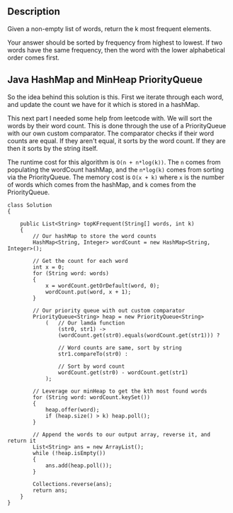 ## Description

Given a non-empty list of words, return the k most frequent elements.

Your answer should be sorted by frequency from highest to lowest. If two words have the same frequency, then the word with the lower alphabetical order comes first.

## Java HashMap and MinHeap PriorityQueue

So the idea behind this solution is this. First we iterate through each word, and update the count we have for it which is stored in a hashMap. 

This next part I needed some help from leetcode with. We will sort the words by their word count. This is done through the use of a PriorityQueue with our own custom comparator. The comparator checks if their word counts are equal. If they aren't equal, it sorts by the word count. If they are then it sorts by the string itself.

The runtime cost for this algorithm is `O(n + n*log(k))`. The `n` comes from populating the wordCount hashMap, and the `n*log(k)` comes from sorting via the PriorityQueue. The memory cost is `O(x + k)` where `x` is the number of words which comes from the hashMap, and `k` comes from the PriorityQueue.

```
class Solution 
{

    public List<String> topKFrequent(String[] words, int k) 
    {
        // Our hashMap to store the word counts
        HashMap<String, Integer> wordCount = new HashMap<String, Integer>();

        // Get the count for each word
        int x = 0;
        for (String word: words)
        {
            x = wordCount.getOrDefault(word, 0);
            wordCount.put(word, x + 1);
        }
        
        // Our priority queue with out custom comparator
        PriorityQueue<String> heap = new PriorityQueue<String>
            (   // Our lamda function
                (str0, str1) ->
                (wordCount.get(str0).equals(wordCount.get(str1))) ? 

                // Word counts are same, sort by string
                str1.compareTo(str0) : 
            
                // Sort by word count
                wordCount.get(str0) - wordCount.get(str1)
            );

        // Leverage our minHeap to get the kth most found words
        for (String word: wordCount.keySet()) 
        {
            heap.offer(word);
            if (heap.size() > k) heap.poll();
        }     
        
        // Append the words to our output array, reverse it, and return it
        List<String> ans = new ArrayList();
        while (!heap.isEmpty()) 
        {   
            ans.add(heap.poll());
        }
        
        Collections.reverse(ans);
        return ans;
    }
}
```